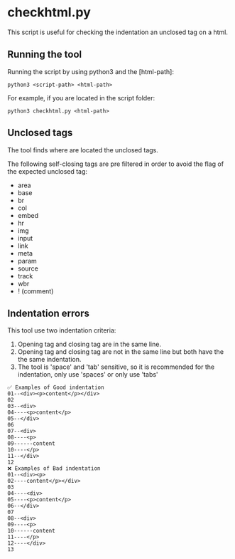 # checkhtml.py
This script is useful for checking the indentation an unclosed tag on a html.

## Running the tool
Running the script by using python3 and the [html-path]:
```
python3 <script-path> <html-path>
```
For example, if you are located in the script folder:
```
python3 checkhtml.py <html-path>
```

## Unclosed tags
The tool finds where are located the unclosed tags.

The following self-closing tags are pre filtered in order to avoid the flag of the expected unclosed tag:
* area
* base
* br
* col
* embed
* hr
* img
* input
* link
* meta
* param
* source
* track
* wbr
* ! (comment)

## Indentation errors
This tool use two indentation criteria:
1) Opening tag and closing tag are in the same line.
2) Opening tag and closing tag are not in the same line but both have the the same indentation.
3) The tool is 'space' and 'tab' sensitive, so it is recommended for the indentation, only use 'spaces' or only use 'tabs'
```
✅ Examples of Good indentation
01--<div><p>content</p></div>
02
03--<div>
04----<p>content</p>
05--</div>
06
07--<div>
08----<p>
09------content
10----</p>
11--</div>
12
❌ Examples of Bad indentation
01--<div><p>
02----content</p></div>
03
04----<div>
05----<p>content</p>
06--</div>
07
08--<div>
09----<p>
10------content
11----</p>
12----</div>
13
```